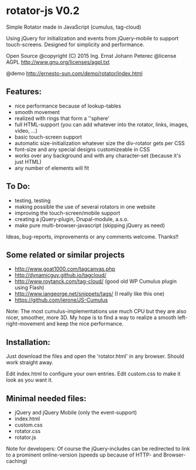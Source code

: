 
# rotator-js V0.2
Simple Rotator made in JavaScript (cumulus, tag-cloud)

Using jQuery for initialization and events from jQuery-mobile to support touch-screens.
Designed for simplicity and performance.

Open Source
@copyright (C) 2015 Ing. Ernst Johann Peterec
@license AGPL <http://www.gnu.org/licenses/agpl.txt>

@demo http://ernesto-sun.com/demo/rotator/index.html

## Features:

* nice performance because of lookup-tables
* smooth movement
* realized with rings that form a ''sphere'
* full HTML-support (you can add whatever into the rotator, links, images, video, ...)
* basic touch-screen support
* automatic size-initialization whatever size the div-rotator gets per CSS
* font-size and any special designs customizeable in CSS
* works over any background and with any character-set (because it's just HTML)
* any number of elements will fit


## To Do:

* testing, testing
* making possible the use of several rotators in one website 
* improving the touch-screen/mobile support
* creating a jQuery-plugin, Drupal-module, a.s.o.
* make pure multi-browser-javascript (skipping jQuery as need)

Ideas, bug-reports, improvements or any comments welcome. Thanks!!

## Some related or similar projects

* http://www.goat1000.com/tagcanvas.php
* http://dynamicguy.github.io/tagcloud/
* http://www.roytanck.com/tag-cloud/ (good old WP Cumulus plugin using Flash)
* http://www.iangeorge.net/snippets/tags/ (I really like this one)
* https://github.com/jerone/JS-Cumulus
 
Note: The most cumulus-implementations use much CPU but they are also nicer, smoother, more 3D. My hope is to find a way to realize a smooth left-right-movement and keep the nice performance.  

## Installation:

Just download the files and open the 'rotator.html' in any browser. Should work straight away.

Edit index.html to configure your own entries. Edit custom.css to make it look as you want it. 

## Minimal needed files:

* jQuery and jQuery Mobile (only the event-support) 
* index.html
* custom.css
* rotator.css
* rotator.js 

Note for developers: Of course the jQuery-includes can be redirected to link to a prominent online-version (speeds up because of HTTP- and Browser-caching)












